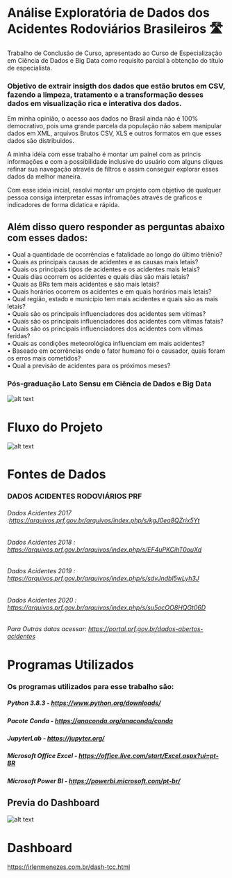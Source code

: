 # Análise Exploratória de Dados dos Acidentes Rodoviários Brasileiros 🛣

Trabalho de Conclusão de Curso, apresentado ao Curso de Especialização em Ciência de Dados e Big Data como requisito parcial à obtenção do título de especialista.

### Objetivo de extrair insigth dos dados que estão brutos em CSV, fazendo a limpeza, tratamento e a transformação desses dados em visualização rica e interativa dos dados.

Em minha opinião, o acesso aos dados no Brasil ainda não é 100% democrativo, pois uma grande parcela da população não sabem manipular dados em XML, arquivos Brutos CSV, XLS e outros formatos em que esses dados são distribuidos. 

A minha idéia com esse trabalho é montar um painel com as princis informações e com a possibilidade inclusive do usuário com alguns cliques refinar sua navegação através de filtros e assim conseguir explorar esses dados da melhor maneira.

Com esse ideia inicial, resolvi montar um projeto com objetivo de qualquer pessoa consiga interpretar essas infromações através de graficos e indicadores de forma didatica e rápida. 

## Além disso quero responder as perguntas abaixo com esses dados:

• Qual a quantidade de ocorrências e fatalidade ao longo do último triênio? <br />
• Quais as principais causas de acidentes e as causas mais letais?  <br />
• Quais os principais tipos de acidentes e os acidentes mais letais?  <br />
• Quais dias ocorrem os acidentes e quais dias são mais letais?  <br />
• Quais as BRs tem mais acidentes e são mais letais?  <br />
• Quais horários ocorrem os acidentes e em quais horários mais letais?  <br />
• Qual região, estado e município tem mais acidentes e quais são as mais letais?  <br />
• Quais são os principais influenciadores dos acidentes sem vitimas?  <br />
• Quais são os principais influenciadores dos acidentes com vitimas fatais?  <br />
• Quais são os principais influenciadores dos acidentes com vitimas feridas?  <br />
• Quais as condições meteorológica influenciam em mais acidentes?  <br />
• Baseado em ocorrências onde o fator humano foi o causador, quais foram os erros mais cometidos?  <br />
• Qual a previsão de acidentes para os próximos meses?  <br />



### Pós-graduação Lato Sensu em Ciência de Dados e Big Data
![alt text](https://whatsrel.com.br/wp-content/uploads/2019/06/puc-minas.png)



# Fluxo do Projeto

![alt text](https://irlenmenezes.com.br/tcc/fluxo.png)


# Fontes de Dados

### DADOS ACIDENTES RODOVIÁRIOS PRF

###### Dados Acidentes 2017 :https://arquivos.prf.gov.br/arquivos/index.php/s/kgJ0ea8QZrix5Yt
###### Dados Acidentes 2018 : https://arquivos.prf.gov.br/arquivos/index.php/s/EF4uPKCihT0ouXd
###### Dados Acidentes 2019 : https://arquivos.prf.gov.br/arquivos/index.php/s/sdvJndbl5wLyh3J
###### Dados Acidentes 2020 : https://arquivos.prf.gov.br/arquivos/index.php/s/su5ocOO8HQGt06D 
###### Para Outras datas acessar: https://portal.prf.gov.br/dados-abertos-acidentes

# Programas Utilizados
### Os programas utilizados para esse trabalho são:

##### Python 3.8.3 -  https://www.python.org/downloads/
##### Pacote Conda - https://anaconda.org/anaconda/conda
##### JupyterLab - https://jupyter.org/
#####  Microsoft Office Excel - https://office.live.com/start/Excel.aspx?ui=pt-BR
##### Microsoft Power BI - https://powerbi.microsoft.com/pt-br/

## Previa do Dashboard

![alt text](https://irlenmenezes.com.br/tcc/dash1.png)

# Dashboard
https://irlenmenezes.com.br/dash-tcc.html
